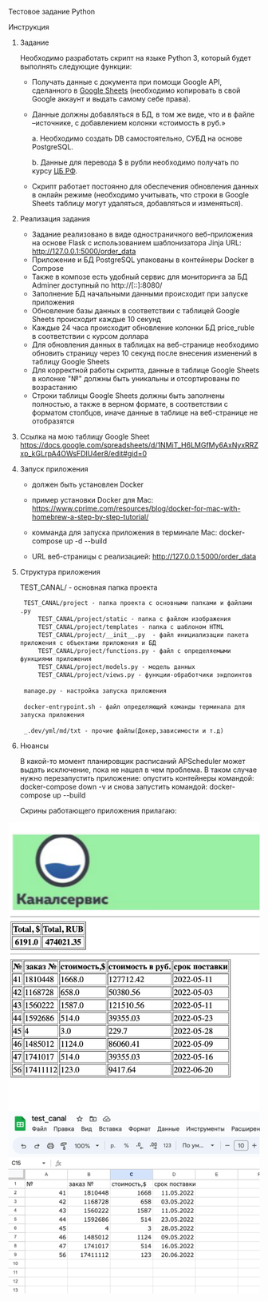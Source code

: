 Тестовое задание Python

Инструкция

1. Задание

    Необходимо разработать скрипт на языке Python 3, который будет выполнять следующие функции:

    - Получать данные с документа при помощи Google API, сделанного в [Google Sheets](https://docs.google.com/spreadsheets/d/1f-qZEX1k_3nj5cahOzntYAnvO4ignbyesVO7yuBdv_g/edit) (необходимо копировать в свой Google аккаунт и выдать самому себе права).
    - Данные должны добавляться в БД, в том же виде, что и в файле –источнике, с добавлением колонки «стоимость в руб.»
    
        a. Необходимо создать DB самостоятельно, СУБД на основе PostgreSQL.
    
        b. Данные для перевода $ в рубли необходимо получать по курсу [ЦБ РФ](https://www.cbr.ru/development/SXML/).
    
    - Скрипт работает постоянно для обеспечения обновления данных в онлайн режиме (необходимо учитывать, что строки в Google Sheets таблицу могут удаляться, добавляться и изменяться).



2. Реализация задания

    - Задание реализовано в виде одностраничного веб-приложения на основе Flask с использованием шаблонизатора Jinja 
    URL: http://127.0.0.1:5000/order_data
    - Приложение и БД PostgreSQL упакованы в контейнеры Docker в Compose
    - Также в композе есть удобный сервис для мониторинга за БД Adminer доступный по http://[::]:8080/
    - Заполнение БД начальными данными происходит при запуске приложения
    - Обновление базы данных в соответствии с таблицей Google Sheets происходит каждые 10 секунд
    - Каждые 24 часа происходит обновление колонки БД price_ruble в соответствии с курсом доллара
    - Для обновления данных в таблицах на веб-странице необходимо обновить страницу через 10 секунд после внесения изменений в таблицу Google Sheets
    - Для корректной работы скрипта, данные в таблице Google Sheets в колонке "№" должны быть уникальны и отсортированы по возрастанию
    - Строки таблицы Google Sheets должны быть заполнены полностью, а также в верном формате, в соответствии с форматом столбцов, иначе данные в таблице на веб-странице не отобразятся



3. Ссылка на мою таблицу Google Sheet
    https://docs.google.com/spreadsheets/d/1NMiT_H6LMGfMy6AxNyxRRZxp_kGLrpA4OWsFDIU4er8/edit#gid=0



4. Запуск приложения

    - должен быть установлен Docker

    - пример установки Docker для Mac:
        https://www.cprime.com/resources/blog/docker-for-mac-with-homebrew-a-step-by-step-tutorial/

    - комманда для запуска приложения в терминале Mac:
        docker-compose up -d --build

    - URL веб-страницы с реализацией:
        http://127.0.0.1:5000/order_data



5. Структура приложения

    TEST_CANAL/ - основная папка проекта

        TEST_CANAL/project - папка проекта с основными папками и файлами .py
            TEST_CANAL/project/static - папка с файлом изображения
            TEST_CANAL/project/templates - папка с шаблоном HTML
            TEST_CANAL/project/__init__.py  - файл инициализации пакета приложения с объектами приложения и БД   
            TEST_CANAL/project/functions.py - файл с определяемыми функциями приложения
            TEST_CANAL/project/models.py - модель данных
            TEST_CANAL/project/views.py - функции-обработчики эндпоинтов
        
        manage.py - настройка запуска приложения

        docker-entrypoint.sh - файл определяющий команды терминала для запуска приложения

        _.dev/yml/md/txt - прочие файлы(Докер,зависимости и т.д)


6. Нюансы

    В какой-то момент планировщик расписаний APScheduler может выдать исключение, пока не нашел в чем проблема.
    В таком случае нужно перезапустить приложение: 
        опустить контейнеры командой: docker-compose down -v
        и снова запустить командой: docker-compose up --build

    Скрины работающего приложения прилагаю:

![Image alt](https://github.com/igo-mo-t/test_canal/raw/master/image/im2.png)
![Image alt](https://github.com/igo-mo-t/test_canal/raw/master/image/im.png)